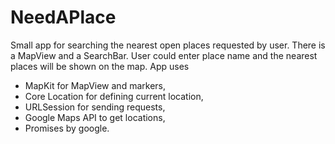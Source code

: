 # NeedAPlace

Small  app for searching the nearest open places requested by user. There is a MapView and a SearchBar. User could enter place name and the nearest places will be shown on the map.
App uses
- MapKit for MapView and markers, 
- Core Location for defining current location, 
- URLSession for sending requests,
- Google Maps API to get locations,
- Promises by google.
